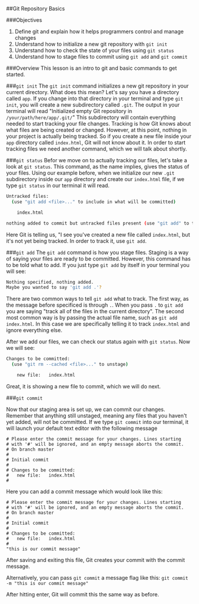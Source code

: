 ##Git Repository Basics

###Objectives
1. Define git and explain how it helps programmers control and manage changes
2. Understand how to initialize a new git repository with `git init`
2. Understand how to check the state of your files using `git status`
3. Understand how to stage files to commit using `git add` and `git commit`


###Overview
This lesson is an intro to git and basic commands to get started.

###`git init`
The `git init` command initializes a new git repository in your current directory. What does this mean? Let's say you have a directory called `app`. If you change into that directory in your terminal and type `git init`, you will create a new subdirectory called `.git`. The output in your terminal will read "Initialized empty Git repository in `/your/path/here/app/.git/`" This subdirectory will contain everything needed to start tracking your file changes. Tracking is how Git knows about what files are being created or changed. However, at this point, nothing in your project is actually being tracked. So if you create a new file inside your `app` directory called `index.html`, Git will not know about it. In order to start tracking files we need another command, which we will talk about shortly.

###`git status`
Befor we move on to actually tracking our files, let's take a look at `git status`. This command, as the name implies, gives the status of your files. Using our example before, when we initialize our new `.git` subdirectory inside our `app` directory and create our `index.html` file, if we type `git status` in our terminal it will read.

```bash
Untracked files:
  (use "git add <file>..." to include in what will be committed)

	index.html

nothing added to commit but untracked files present (use "git add" to track)
```
Here Git is telling us, "I see you've created a new file called `index.html`, but it's not yet being tracked. In order to track it, use `git add`.

###`git add`
The `git add` command is how you stage files. Staging is a way of saying your files are ready to be committed. However, this command has to be told what to add. If you just type `git add` by itself in your terminal you will see:

```bash
Nothing specified, nothing added.
Maybe you wanted to say 'git add .'?
```
There are two common ways to tell `git add` what to track.
The first way, as the message before specificed is through `.`. When you pass `.` to `git add` you are saying "track all of the files in the current directory". The second most common way is by passing the actual file name, such as `git add index.html`. In this case we are specifically telling it to track `index.html` and ignore everything else.

After we add our files, we can check our status again with `git status`. Now we will see:

```bash
Changes to be committed:
  (use "git rm --cached <file>..." to unstage)

	new file:   index.html
```
Great, it is showing a new file to commit, which we will do next.

###`git commit`

Now that our staging area is set up, we can commit our changes. Remember that anything still unstaged, meaning any files that you haven't yet added, will not be committed. If we type `git commit` into our terminal, it will launch your default text editor with the following message

```
# Please enter the commit message for your changes. Lines starting
# with '#' will be ignored, and an empty message aborts the commit.
# On branch master
#
# Initial commit
#
# Changes to be committed:
#	new file:   index.html
#
```
Here you can add a commit message which would look like this:

```
# Please enter the commit message for your changes. Lines starting
# with '#' will be ignored, and an empty message aborts the commit.
# On branch master
#
# Initial commit
#
# Changes to be committed:
#	new file:   index.html
#
"this is our commit message"
```
After saving and exiting this file, Git creates your commit with the commit message.

Alternatively, you can pass `git commit` a message flag like this:
`git commit -m "this is our commit message"`

After hitting enter, Git will commit this the same way as before.
